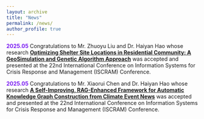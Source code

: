 ```yaml
---
layout: archive
title: "News"
permalink: /news/
author_profile: true
---
```


**<font color="7a1bf3">2025.05</font>** Congratulations to Mr. Zhuoyu Liu and Dr. Haiyan Hao whose research [**Optimizing Shelter Site Locations in Residential Community: A GeoSimulation and Genetic Algorithm Approach**](https://ojs.iscram.org/index.php/Proceedings/article/view/153) was accepted and presented at the 22nd International Conference on Information Systems for Crisis Response and Management (ISCRAM) Conference.

**<font color="7a1bf3">2025.05</font>** Congratulations to Mr. Xiaorui Chen and Dr. Haiyan Hao whose research [**A Self-Improving, RAG-Enhanced Framework for Automatic Knowledge Graph Construction from Climate Event News**](https://ojs.iscram.org/index.php/Proceedings/article/view/154) was accepted and presented at the 22nd International Conference on Information Systems for Crisis Response and Management (ISCRAM) Conference.
